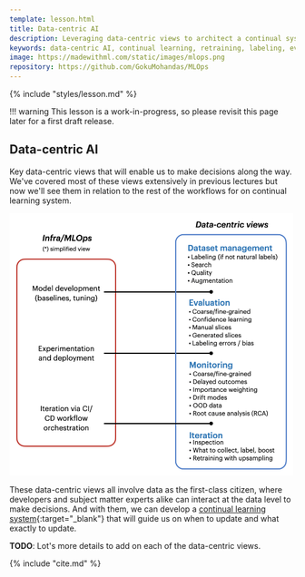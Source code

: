 ```yaml
---
template: lesson.html
title: Data-centric AI
description: Leveraging data-centric views to architect a continual system that delivers trust and enables iteration.
keywords: data-centric AI, continual learning, retraining, labeling, evaluation, monitoring, mlops, applied ml, machine learning, ml in production, machine learning in production, applied machine learning
image: https://madewithml.com/static/images/mlops.png
repository: https://github.com/GokuMohandas/MLOps
---
```


{% include "styles/lesson.md" %}

!!! warning
    This lesson is a work-in-progress, so please revisit this page later for a first draft release.

## Data-centric AI

Key data-centric views that will enable us to make decisions along the way. We've covered most of these views extensively in previous lectures but now we'll see them in relation to the rest of the workflows for on continual learning system.

<div class="ai-center-all">
    <img src="/static/images/mlops/data_centric_ai/views.png" width="500" alt="data-centric views">
</div>

These data-centric views all involve data as the first-class citizen, where developers and subject matter experts alike can interact at the data level to make decisions. And with them, we can develop a [continual learning system](continual-learning.md){:target="_blank"} that will guide us on when to update and what exactly to update.

**TODO**: Lot's more details to add on each of the data-centric views.

<!-- Citation -->
{% include "cite.md" %}